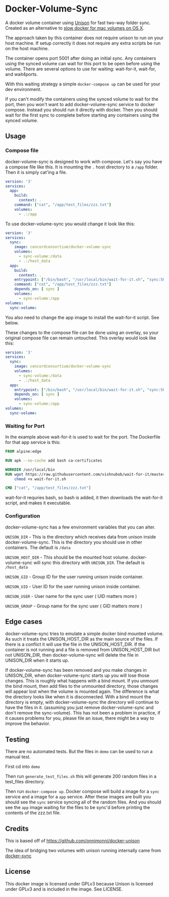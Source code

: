 # Docker-Volume-Sync
A docker volume container using [Unison](http://www.cis.upenn.edu/~bcpierce/unison/) for fast two-way folder sync. Created as an alternative to [slow docker for mac volumes on OS X](https://forums.docker.com/t/file-access-in-mounted-volumes-extremely-slow-cpu-bound/8076).

The approach taken by this container does not require unison to run on your host machine.
If setup correctly it does not require any extra scripts be run on the host machine.

The container opens port 5001 after doing an initial sync. Any containers using
the synced volume can wait for this port to be open before using the volume.
There are several options to use for waiting: wait-for-it, wait-for, and wait4ports.

With this waiting strategy a simple `docker-compose up` can be used for your
dev environment.

If you can't modify the containers using the synced volume to wait for the port,
then you won't want to add docker-volume-sync service to docker compose.  Instead you
should run it directly with docker. Then you should wait for the first sync to complete
before starting any containers using the synced volume.

## Usage

### Compose file

docker-volume-sync is designed to work with compose. Let's say you have a compose file
like this. It is mounting the `.` host directory to a `/app` folder. Then it is simply
cat'ing a file.

```yaml
version: '3'
services:
  app:
    build:
      context: .
    command: ["cat", "/app/test_files/zzz.txt"]
    volumes:
      - .:/app
```

To use docker-volume-sync you would change it look like this:

```yaml
version: '3'
services:
  sync:
    image: concordconsortium/docker-volume-sync
    volumes:
      - sync-volume:/data
      - .:/host_data
  app:
    build:
      context: .
    entrypoint: ["/bin/bash", "/usr/local/bin/wait-for-it.sh", "sync:5001", "-s", "-t", "30", "--"]
    command: ["cat", "/app/test_files/zzz.txt"]
    depends_on: [ sync ]
    volumes:
      - sync-volume:/app
volumes:
  sync-volume:
```

You also need to change the app image to install the wait-for-it script. See below.

These changes to the compose file can be done using an overlay, so your original compose
file can remain untouched. This overlay would look like this:

```yaml
version: '3'
services:
  sync:
    image: concordconsortium/docker-volume-sync
    volumes:
      - sync-volume:/data
      - .:/host_data
  app:
    entrypoint: ["/bin/bash", "/usr/local/bin/wait-for-it.sh", "sync:5001", "-s", "-t", "30", "--"]
    depends_on: [ sync ]
    volumes:
      - sync-volume:/app
volumes:
  sync-volume:
```

### Waiting for Port

In the example above wait-for-it is used to wait for the port. The Dockerfile for that
app service is this:

```Dockerfile
FROM alpine:edge

RUN apk --no-cache add bash ca-certificates

WORKDIR /usr/local/bin
RUN wget https://raw.githubusercontent.com/vishnubob/wait-for-it/master/wait-for-it.sh && \
    chmod +x wait-for-it.sh

CMD ["cat", "/app/test_files/zzz.txt"]
```

wait-for-it requries bash, so bash is added, it then downloads the wait-for-it script,
and makes it executable.

### Configuration

docker-volume-sync has a few environment variables that you can alter.

`UNISON_DIR` - This is the directory which receives data from unison inside
docker-volume-sync. This is the directory you should use in other containers.
The default is `/data`

`UNISON_HOST_DIR` - This should be the mounted host volume. docker-volume-sync will sync
this directory with `UNISON_DIR`. The default is `/host_data`

`UNISON_GID` - Group ID for the user running unison inside container.

`UNISON_UID` - User ID for the user running unison inside container.

`UNISON_USER` - User name for the sync user ( UID matters more )

`UNISON_GROUP` - Group name for the sync user ( GID matters more )

## Edge cases

docker-volume-sync tries to emulate a simple docker bind mounted volume. As such it
treats the UNISON_HOST_DIR as the main source of the files. If there is a conflict
it will use the file in the UNISON_HOST_DIR.  If the container is not running and a file
is removed from UNISON_HOST_DIR but not UNISON_DIR, then docker-volume-sync will delete
the file in UNISON_DIR when it starts up.

If docker-volume-sync has been removed and you make changes in UNISON_DIR, when
docker-volume-sync starts up you will lose those changes. This is roughly what happens
with a bind mount. If you unmount the bind mount, then add files to the unmounted
directory, those changes will appear lost when the volume is mounted again. The difference
is what the directory looks like when it is disconnected. With a bind mount the directory
is empty, with docker-volume-sync the directory will continue to have the files in it.
(assuming you just remove docker-volume-sync and don't remove the
sync-volume). This has not been a problem in practice, if it causes problems for you,
please file an issue, there might be a way to improve the behavior.

## Testing

There are no automated tests. But the files in `demo` can be used to run a manual test.

First cd into `demo`

Then run `generate_test_files.sh` this will generate 200 random files in a test_files
directory.

Then run `docker-compose up`. Docker compose will build a image for a `sync` service
and a image for a `app` service.  After these images are built you should see the
`sync` service syncing all of the random files. And you should see the `app` image
waiting for the files to be sync'd before printing the contents of the zzz.txt file.

## Credits
This is based off of https://github.com/onnimonni/docker-unison

The idea of bridging two volumes with unison running internally came from
[docker-sync](https://github.com/EugenMayer/docker-sync)

## License
This docker image is licensed under GPLv3 because Unison is licensed under GPLv3 and is included in the image. See LICENSE.
